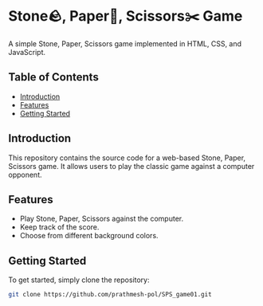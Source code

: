 # Stone🪨, Paper📄, Scissors✂️ Game

A simple Stone, Paper, Scissors game implemented in HTML, CSS, and JavaScript.

## Table of Contents

- [Introduction](#introduction)
- [Features](#features)
- [Getting Started](#getting-started)


## Introduction

This repository contains the source code for a web-based Stone, Paper, Scissors game. It allows users to play the classic game against a computer opponent.

## Features

- Play Stone, Paper, Scissors against the computer.
- Keep track of the score.
- Choose from different background colors.

## Getting Started

To get started, simply clone the repository:

```bash
git clone https://github.com/prathmesh-pol/SPS_game01.git


